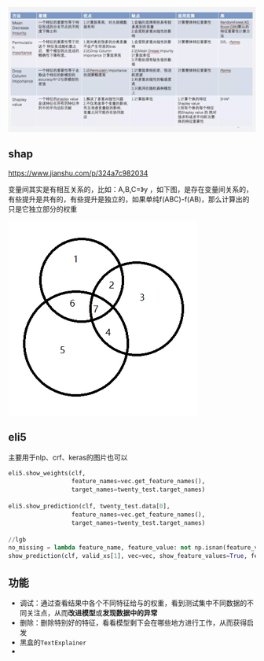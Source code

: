 ![img](模型解释性.assets/11283556-f8d39cd21ebde771.webp)

## shap

https://www.jianshu.com/p/324a7c982034

变量间其实是有相互关系的，比如：A,B,C=》y ，如下图，是存在变量间关系的，有些提升是共有的，有些提升是独立的，如果单纯f(ABC)-f(AB)，那么计算出的只是它独立部分的权重

![image-20200213135557377](模型解释性.assets/image-20200213135557377.png)

## eli5



主要用于nlp、crf、keras的图片也可以

```python
eli5.show_weights(clf,
                  feature_names=vec.get_feature_names(),
                  target_names=twenty_test.target_names)

eli5.show_prediction(clf, twenty_test.data[0], 
                  feature_names=vec.get_feature_names(),
                  target_names=twenty_test.target_names)

//lgb
no_missing = lambda feature_name, feature_value: not np.isnan(feature_value)
show_prediction(clf, valid_xs[1], vec=vec, show_feature_values=True, feature_filter=no_missing)
```



## 功能

- 调试：通过查看结果中各个不同特征给与的权重，看到测试集中不同数据的不同关注点，从而**改进模型**或**发现数据中的异常**
- 删除：删除特别好的特征，看看模型剩下会在哪些地方进行工作，从而获得启发
- 黑盒的`TextExplainer`
- 

















